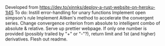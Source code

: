 Developed from https://dev.to/xinnks/deploy-a-rust-website-on-heroku-1l45
To do:
Instill error-handling for unary functions
Implement open simpson's rule
Implement Aitken's method to accelerate the convergent series.
Change convergence criterion from absolute to intelligent combo of absolute & relative.
Serve up prettier webpage.
If only one number is provided (possibly trailed by "+" or "-"?), return limit and 1st (and higher) derivatives.
Flesh out readme.
